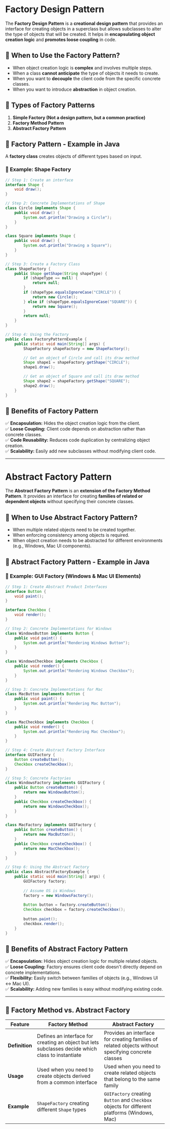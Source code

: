 # Factory Design Pattern

The **Factory Design Pattern** is a **creational design pattern** that provides an interface for creating objects in a superclass but allows subclasses to alter the type of objects that will be created. It helps in **encapsulating object creation logic** and **promotes loose coupling** in code.

## 🔹 When to Use the Factory Pattern?
- When object creation logic is **complex** and involves multiple steps.
- When a class **cannot anticipate** the type of objects it needs to create.
- When you want to **decouple** the client code from the specific concrete classes.
- When you want to introduce **abstraction** in object creation.

## 🔹 Types of Factory Patterns
1. **Simple Factory (Not a design pattern, but a common practice)**
2. **Factory Method Pattern**
3. **Abstract Factory Pattern**

## 🔹 Factory Pattern - Example in Java
A **factory class** creates objects of different types based on input.

### 🎯 Example: Shape Factory
```java
// Step 1: Create an interface
interface Shape {
    void draw();
}

// Step 2: Concrete Implementations of Shape
class Circle implements Shape {
    public void draw() {
        System.out.println("Drawing a Circle");
    }
}

class Square implements Shape {
    public void draw() {
        System.out.println("Drawing a Square");
    }
}

// Step 3: Create a Factory Class
class ShapeFactory {
    public Shape getShape(String shapeType) {
        if (shapeType == null) {
            return null;
        }
        if (shapeType.equalsIgnoreCase("CIRCLE")) {
            return new Circle();
        } else if (shapeType.equalsIgnoreCase("SQUARE")) {
            return new Square();
        }
        return null;
    }
}

// Step 4: Using the Factory
public class FactoryPatternExample {
    public static void main(String[] args) {
        ShapeFactory shapeFactory = new ShapeFactory();

        // Get an object of Circle and call its draw method
        Shape shape1 = shapeFactory.getShape("CIRCLE");
        shape1.draw();

        // Get an object of Square and call its draw method
        Shape shape2 = shapeFactory.getShape("SQUARE");
        shape2.draw();
    }
}
```

## 🔹 Benefits of Factory Pattern
✅ **Encapsulation:** Hides the object creation logic from the client.  
✅ **Loose Coupling:** Client code depends on abstraction rather than concrete classes.  
✅ **Code Reusability:** Reduces code duplication by centralizing object creation.  
✅ **Scalability:** Easily add new subclasses without modifying client code.  

---

# Abstract Factory Pattern
The **Abstract Factory Pattern** is an **extension of the Factory Method Pattern**. It provides an interface for creating **families of related or dependent objects** without specifying their concrete classes.

## 🔹 When to Use Abstract Factory Pattern?
- When multiple related objects need to be created together.
- When enforcing consistency among objects is required.
- When object creation needs to be abstracted for different environments (e.g., Windows, Mac UI components).

## 🔹 Abstract Factory Pattern - Example in Java
### 🎯 Example: GUI Factory (Windows & Mac UI Elements)
```java
// Step 1: Create Abstract Product Interfaces
interface Button {
    void paint();
}

interface Checkbox {
    void render();
}

// Step 2: Concrete Implementations for Windows
class WindowsButton implements Button {
    public void paint() {
        System.out.println("Rendering Windows Button");
    }
}

class WindowsCheckbox implements Checkbox {
    public void render() {
        System.out.println("Rendering Windows Checkbox");
    }
}

// Step 3: Concrete Implementations for Mac
class MacButton implements Button {
    public void paint() {
        System.out.println("Rendering Mac Button");
    }
}

class MacCheckbox implements Checkbox {
    public void render() {
        System.out.println("Rendering Mac Checkbox");
    }
}

// Step 4: Create Abstract Factory Interface
interface GUIFactory {
    Button createButton();
    Checkbox createCheckbox();
}

// Step 5: Concrete Factories
class WindowsFactory implements GUIFactory {
    public Button createButton() {
        return new WindowsButton();
    }
    public Checkbox createCheckbox() {
        return new WindowsCheckbox();
    }
}

class MacFactory implements GUIFactory {
    public Button createButton() {
        return new MacButton();
    }
    public Checkbox createCheckbox() {
        return new MacCheckbox();
    }
}

// Step 6: Using the Abstract Factory
public class AbstractFactoryExample {
    public static void main(String[] args) {
        GUIFactory factory;
        
        // Assume OS is Windows
        factory = new WindowsFactory();
        
        Button button = factory.createButton();
        Checkbox checkbox = factory.createCheckbox();
        
        button.paint();
        checkbox.render();
    }
}
```

## 🔹 Benefits of Abstract Factory Pattern
✅ **Encapsulation:** Hides object creation logic for multiple related objects.  
✅ **Loose Coupling:** Factory ensures client code doesn't directly depend on concrete implementations.  
✅ **Flexibility:** Easily switch between families of objects (e.g., Windows UI ↔ Mac UI).  
✅ **Scalability:** Adding new families is easy without modifying existing code.  

---

## 🔹 Factory Method vs. Abstract Factory
| Feature | Factory Method | Abstract Factory |
|---------|---------------|------------------|
| **Definition** | Defines an interface for creating an object but lets subclasses decide which class to instantiate | Provides an interface for creating families of related objects without specifying concrete classes |
| **Usage** | Used when you need to create objects derived from a common interface | Used when you need to create related objects that belong to the same family |
| **Example** | `ShapeFactory` creating different `Shape` types | `GUIFactory` creating `Button` and `Checkbox` objects for different platforms (Windows, Mac) |



